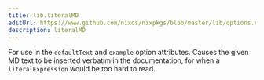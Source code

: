 ```yaml
---
title: lib.literalMD
editUrl: https://www.github.com/nixos/nixpkgs/blob/master/lib/options.nix#L404C15
description: literalMD
---
```


For use in the `defaultText` and `example` option attributes. Causes the
given MD text to be inserted verbatim in the documentation, for when
a `literalExpression` would be too hard to read.
